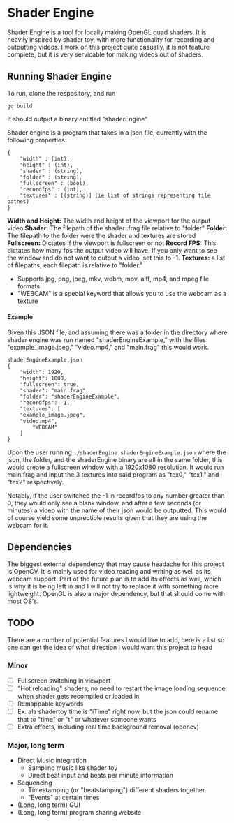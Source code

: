 # Shader Engine


Shader Engine is a tool for locally making OpenGL quad shaders. 
It is heavily inspired by shader toy, with more functionality for recording and outputting videos.
I work on this project quite casually, it is not feature complete, but it is very servicable for making videos out of shaders.


## Running Shader Engine

To run, clone the respository, and run 
```
go build
```

It should output a binary entitled "shaderEngine"



Shader engine is a program that takes in a json file, currently with the following properties
```
{
    "width" : (int),
    "height" : (int),
    "shader" : (string),
    "folder" : (string),
    "fullscreen" : (bool),
    "recordfps" : (int),
    "textures" : [(string)] (ie list of strings representing file pathes)
}
```

**Width and Height:** The width and height of the viewport for the output video
**Shader:** The filepath of the shader .frag file relative to "folder"
**Folder:** The filepath to the folder were the shader and textures are stored
**Fullscreen:** Dictates if the viewport is fullscreen or not
**Record FPS:** This dictates how many fps the output video will have. If you only want to see the window and do not want to output a video, set this to -1.
**Textures:** a list of filepaths, each filepath is relative to "folder."  
- Supports jpg, png, jpeg, mkv, webm, mov, aiff, mp4, and mpeg file formats
- "WEBCAM" is a special keyword that allows you to use the webcam as a texture


#### Example
Given this JSON file, and assuming there was a folder in the directory where shader engine was run named "shaderEngineExample," with the files "example_image.jpeg," "video.mp4," and "main.frag" this would work. 
```
shaderEngineExample.json
{
    "width": 1920,
    "height": 1080,
    "fullscreen": true,
    "shader": "main.frag",
    "folder": "shaderEngineExample",
    "recordfps": -1,
    "textures": [
	"example_image.jpeg",
	"video.mp4",
        "WEBCAM"
    ]
}
```

Upon the user running ```./shaderEngine shaderEngineExample.json``` where the json, the folder, and the shaderEngine binary are all in the same folder, this would create a fullscreen window with a 1920x1080 resolution. It would run main.frag and input the 3 textures into said program as "tex0," "tex1," and "tex2" respectively. 

Notably, if the user switched the -1 in recordfps to any number greater than 0, they would only see a blank window, and after a few seconds (or minutes) a video with the name of their json would be outputted. This would of course yield some unprectible results given that they are using the webcam for it.

## Dependencies

The biggest external dependency that may cause headache for this project is OpenCV. It is mainly used for video reading and writing as well as its webcam support.
Part of the future plan is to add its effects as well, which is why it is being left in and I will not try to replace it with something more lightweight.
OpenGL is also a major dependency, but that should come with most OS's. 

## TODO

There are a number of potential features I would like to add, here is a list so one can get the idea of what direction I would want this project to head

### Minor
- [ ] Fullscreen switching in viewport
- [ ] "Hot reloading" shaders, no need to restart the image loading sequence when shader gets recompiled or loaded in
- [ ] Remappable keywords
- [ ] Ex. ala shadertoy time is "iTime" right now, but the json could rename that to "time" or "t" or whatever someone wants
- [ ] Extra effects, including real time background removal (opencv)

### Major, long term
- Direct Music integration
	- Sampling music like shader toy
	- Direct beat input and beats per minute information
- Sequencing
	- Timestamping (or "beatstamping") different shaders together
	- "Events" at certain times
- (Long, long term) GUI
- (Long, long term) program sharing website
